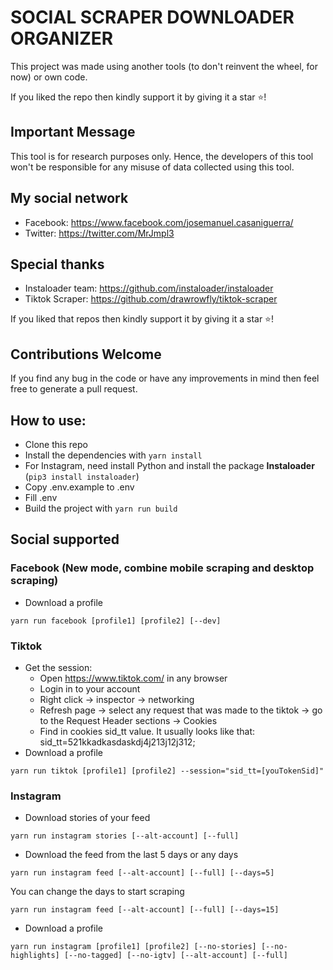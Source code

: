 # SOCIAL SCRAPER DOWNLOADER ORGANIZER

This project was made using another tools (to don't reinvent the wheel, for now) or own code.

If you liked the repo then kindly support it by giving it a star ⭐!

## Important Message

This tool is for research purposes only. Hence, the developers of this tool won't be responsible for any misuse of data collected using this tool.

## My social network

- Facebook: https://www.facebook.com/josemanuel.casaniguerra/
- Twitter: https://twitter.com/MrJmpl3

## Special thanks

- Instaloader team: https://github.com/instaloader/instaloader
- Tiktok Scraper: https://github.com/drawrowfly/tiktok-scraper

If you liked that repos then kindly support it by giving it a star ⭐!

## Contributions Welcome

If you find any bug in the code or have any improvements in mind then feel free to generate a pull request.

## How to use:

- Clone this repo
- Install the dependencies with `yarn install`
- For Instagram, need install Python and install the package **Instaloader** (`pip3 install instaloader`)
- Copy .env.example to .env
- Fill .env
- Build the project with `yarn run build`

## Social supported

### Facebook (New mode, combine mobile scraping and desktop scraping)

- Download a profile

`yarn run facebook [profile1] [profile2] [--dev]`

### Tiktok

- Get the session:
  - Open https://www.tiktok.com/ in any browser
  - Login in to your account
  - Right click -> inspector -> networking
  - Refresh page -> select any request that was made to the tiktok -> go to the Request Header sections -> Cookies
  - Find in cookies sid_tt value. It usually looks like that: sid_tt=521kkadkasdaskdj4j213j12j312;
- Download a profile

`yarn run tiktok [profile1] [profile2] --session="sid_tt=[youTokenSid]"`

### Instagram

- Download stories of your feed

`yarn run instagram stories [--alt-account] [--full]`

- Download the feed from the last 5 days or any days

`yarn run instagram feed [--alt-account] [--full] [--days=5]`

You can change the days to start scraping

`yarn run instagram feed [--alt-account] [--full] [--days=15]`

- Download a profile

`yarn run instagram [profile1] [profile2] [--no-stories] [--no-highlights] [--no-tagged] [--no-igtv] [--alt-account] [--full]`
